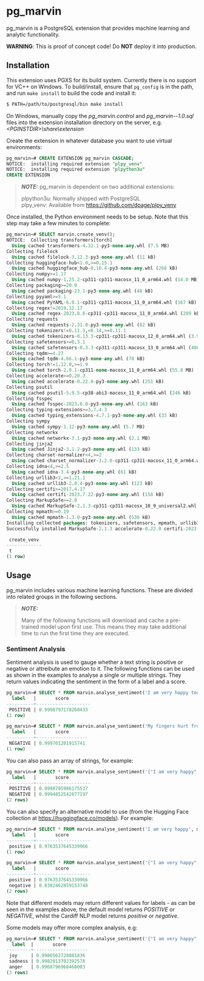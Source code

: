 # pg_marvin

pg_marvin is a PostgreSQL extension that provides machine learning and analytic functionality.

**WARNING**: This is proof of concept code! Do **NOT** deploy it into production.

## Installation

This extension uses PGXS for its build system. Currently there is no support
for VC++ on Windows. To build/install, ensure that `pg_config` is in the path,
and run `make install` to build the code and install it:

```bash
$ PATH=/path/to/postgresql/bin make install
```

On Windows, manually copy the *pg_marvin.control* and *pg_marvin--1.0.sql* files into the extension installation 
directory on the server, e.g. *\<PGINSTDIR\>\share\extension*

Create the extension in whatever database you want to use virtual environments:

```sql
pg_marvin=# CREATE EXTENSION pg_marvin CASCADE;
NOTICE:  installing required extension "plpy_venv"
NOTICE:  installing required extension "plpython3u"
CREATE EXTENSION
```

> **_NOTE:_** 
> pg_marvin is dependent on two additional extensions:
>
> plpython3u: Normally shipped with PostgreSQL<br>
> plpy_venv: Available from https://github.com/dpage/plpy_venv

Once installed, the Python environment needs to be setup. Note that this step may take a few minutes to complete:

```sql
pg_marvin=# SELECT marvin.create_venv();
NOTICE:  Collecting transformers[torch]
  Using cached transformers-4.32.1-py3-none-any.whl (7.5 MB)
Collecting filelock
  Using cached filelock-3.12.3-py3-none-any.whl (11 kB)
Collecting huggingface-hub<1.0,>=0.15.1
  Using cached huggingface_hub-0.16.4-py3-none-any.whl (268 kB)
Collecting numpy>=1.17
  Using cached numpy-1.25.2-cp311-cp311-macosx_11_0_arm64.whl (14.0 MB)
Collecting packaging>=20.0
  Using cached packaging-23.1-py3-none-any.whl (48 kB)
Collecting pyyaml>=5.1
  Using cached PyYAML-6.0.1-cp311-cp311-macosx_11_0_arm64.whl (167 kB)
Collecting regex!=2019.12.17
  Using cached regex-2023.8.8-cp311-cp311-macosx_11_0_arm64.whl (289 kB)
Collecting requests
  Using cached requests-2.31.0-py3-none-any.whl (62 kB)
Collecting tokenizers!=0.11.3,<0.14,>=0.11.1
  Using cached tokenizers-0.13.3-cp311-cp311-macosx_12_0_arm64.whl (3.9 MB)
Collecting safetensors>=0.3.1
  Using cached safetensors-0.3.3-cp311-cp311-macosx_13_0_arm64.whl (406 kB)
Collecting tqdm>=4.27
  Using cached tqdm-4.66.1-py3-none-any.whl (78 kB)
Collecting torch!=1.12.0,>=1.9
  Using cached torch-2.0.1-cp311-none-macosx_11_0_arm64.whl (55.8 MB)
Collecting accelerate>=0.20.3
  Using cached accelerate-0.22.0-py3-none-any.whl (251 kB)
Collecting psutil
  Using cached psutil-5.9.5-cp38-abi3-macosx_11_0_arm64.whl (246 kB)
Collecting fsspec
  Using cached fsspec-2023.6.0-py3-none-any.whl (163 kB)
Collecting typing-extensions>=3.7.4.3
  Using cached typing_extensions-4.7.1-py3-none-any.whl (33 kB)
Collecting sympy
  Using cached sympy-1.12-py3-none-any.whl (5.7 MB)
Collecting networkx
  Using cached networkx-3.1-py3-none-any.whl (2.1 MB)
Collecting jinja2
  Using cached Jinja2-3.1.2-py3-none-any.whl (133 kB)
Collecting charset-normalizer<4,>=2
  Using cached charset_normalizer-3.2.0-cp311-cp311-macosx_11_0_arm64.whl (122 kB)
Collecting idna<4,>=2.5
  Using cached idna-3.4-py3-none-any.whl (61 kB)
Collecting urllib3<3,>=1.21.1
  Using cached urllib3-2.0.4-py3-none-any.whl (123 kB)
Collecting certifi>=2017.4.17
  Using cached certifi-2023.7.22-py3-none-any.whl (158 kB)
Collecting MarkupSafe>=2.0
  Using cached MarkupSafe-2.1.3-cp311-cp311-macosx_10_9_universal2.whl (17 kB)
Collecting mpmath>=0.19
  Using cached mpmath-1.3.0-py3-none-any.whl (536 kB)
Installing collected packages: tokenizers, safetensors, mpmath, urllib3, typing-extensions, tqdm, sympy, regex, pyyaml, psutil, packaging, numpy, networkx, MarkupSafe, idna, fsspec, filelock, charset-normalizer, certifi, requests, jinja2, torch, huggingface-hub, transformers, accelerate
Successfully installed MarkupSafe-2.1.3 accelerate-0.22.0 certifi-2023.7.22 charset-normalizer-3.2.0 filelock-3.12.3 fsspec-2023.6.0 huggingface-hub-0.16.4 idna-3.4 jinja2-3.1.2 mpmath-1.3.0 networkx-3.1 numpy-1.25.2 packaging-23.1 psutil-5.9.5 pyyaml-6.0.1 regex-2023.8.8 requests-2.31.0 safetensors-0.3.3 sympy-1.12 tokenizers-0.13.3 torch-2.0.1 tqdm-4.66.1 transformers-4.32.1 typing-extensions-4.7.1 urllib3-2.0.4

 create_venv 
-------------
 t
(1 row)
```


## Usage

pg_marvin includes various machine learning functions. These are divided into related groups in the following sections.

> **_NOTE:_** 
>
> Many of the following functions will download and cache a pre-trained model upon first use. This means they may take
> additional time to run the first time they are executed.

### Sentiment Analysis

Sentiment analysis is used to gauge whether a text string is positive or negative or attreibute an emotion to it. The 
following functions can be used as shown in the examples to analyse a single or multiple strings. They return values 
indicating the sentiment in the form of a label and a score.

```sql
pg_marvin=# SELECT * FROM marvin.analyse_sentiment('I am very happy today');
  label   |       score        
----------+--------------------
 POSITIVE | 0.9998797178268433
(1 row)

pg_marvin=# SELECT * FROM marvin.analyse_sentiment('My fingers hurt from all the typing today.');
  label   |       score       
----------+-------------------
 NEGATIVE | 0.999701201915741
(1 row)
```

You can also pass an array of strings, for example:

```sql
pg_marvin=# SELECT * FROM marvin.analyse_sentiment('{"I am very happy", "I am very sad"}'::text[]);
  label   |       score        
----------+--------------------
 POSITIVE | 0.9998795986175537
 NEGATIVE | 0.9994852542877197
(2 rows)
```

You can also specify an alternative model to use (from the Hugging Face collection at https://huggingface.co/models).
For example:

```sql
pg_marvin=# SELECT * FROM marvin.analyse_sentiment('I am very happy', model => 'cardiffnlp/twitter-roberta-base-sentiment-latest');
  label   |       score        
----------+--------------------
 positive | 0.9763537645339966
(1 row)

pg_marvin=# SELECT * FROM marvin.analyse_sentiment('{"I am very happy", "I am very sad"}'::text[], model => 'cardiffnlp/twitter-roberta-base-sentiment-latest'); 
  label   |       score        
----------+--------------------
 positive | 0.9763537645339966
 negative | 0.8382462859153748
(2 rows)
```

Note that different models may return different values for labels - as can be seen in the examples above, the default
model returns *POSITIVE* or *NEGATIVE*, whilst the Cardiff NLP model returns *positive* or *negative*.

Some models may offer more complex analysis, e.g:

```sql
pg_marvin=# SELECT * FROM marvin.analyse_sentiment('{"I am very happy", "I am very sad", "I am outraged!"}'::text[], model => 'bhadresh-savani/distilbert-base-uncased-emotion');
  label  |       score        
---------+--------------------
 joy     | 0.9986562728881836
 sadness | 0.9982013702392578
 anger   | 0.9968796968460083
(3 rows)
```